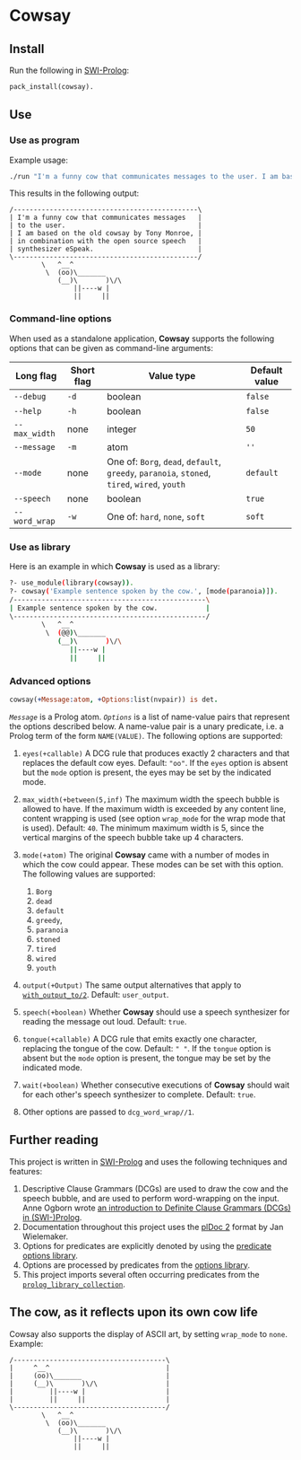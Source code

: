# Cowsay

## Install

Run the following in [SWI-Prolog](https://www.swi-prolog.org):

```pl
pack_install(cowsay).
```

## Use

### Use as program

Example usage:

```sh
./run "I'm a funny cow that communicates messages to the user. I am based on the old cowsay by Tony Monroe, in combination with the open source speech synthesizer eSpeak."
```

This results in the following output:

```
/----------------------------------------------\
| I'm a funny cow that communicates messages   |
| to the user.                                 |
| I am based on the old cowsay by Tony Monroe, |
| in combination with the open source speech   |
| synthesizer eSpeak.                          |
\----------------------------------------------/
        \   ^__^
         \  (oo)\_______
            (__)\       )\/\
                ||----w |
                ||     ||
```

### Command-line options

When used as a standalone application, **Cowsay** supports the following
options that can be given as command-line arguments:

| Long flag     | Short flag | Value type | Default value |
| ------------- | ---------- | ---------- | ------------- |
| `--debug`     | `-d`       | boolean    | `false`       |
| `--help`      | `-h`       | boolean    | `false`       |
| `--max_width` | none       | integer    | `50`          |
| `--message`   | `-m`       | atom       | `''`          |
| `--mode`      | none       | One of: `Borg`, `dead`, `default`, `greedy`, `paranoia`, `stoned`, `tired`, `wired`, `youth` | `default` |
| `--speech`    | none       | boolean    | `true`        |
| `--word_wrap` | `-w`       | One of: `hard`, `none`, `soft` | `soft`    |

### Use as library

Here is an example in which **Cowsay** is used as a library:

```sh
?- use_module(library(cowsay)).
?- cowsay('Example sentence spoken by the cow.', [mode(paranoia)]).
/------------------------------------------------\
| Example sentence spoken by the cow.            |
\------------------------------------------------/
        \   ^__^
         \  (@@)\_______
            (__)\       )\/\
               ||----w |
               ||     ||
```

### Advanced options

```prolog
cowsay(+Message:atom, +Options:list(nvpair)) is det.
```

*`Message`* is a Prolog atom.
*`Options`* is a list of name-value pairs that represent
 the options described below.
A name-value pair is a unary predicate,
 i.e. a Prolog term of the form `NAME(VALUE)`.
The following options are supported:

  1. `eyes(+callable)`
     A DCG rule that produces exactly 2 characters
      and that replaces the default cow eyes.
     Default: `"oo"`.
     If the `eyes` option is absent but the `mode` option is present,
     the eyes may be set by the indicated mode.

  2. `max_width(+between(5,inf)`
     The maximum width the speech bubble is allowed to have.
     If the maximum width is exceeded by any content line,
      content wrapping is used (see option `wrap_mode`
      for the wrap mode that is used).
     Default: `40`.
     The minimum maximum width is 5, since the vertical margins of
      the speech bubble take up 4 characters.

  3. `mode(+atom)`
     The original **Cowsay** came with a number of modes in which the cow
     could appear. These modes can be set with this option.
     The following values are supported:
       1. `Borg`
       2. `dead`
       3. `default`
       4. `greedy`,
       5. `paranoia`
       6. `stoned`
       7. `tired`
       8. `wired`
       9. `youth`

  4. `output(+Output)` The same output alternatives that apply to
     [`with_output_to/2`](https://www.swi-prolog.org/pldoc/doc_for?object=with_output_to/2).
     Default: `user_output`.

  5. `speech(+boolean)` Whether **Cowsay** should use a speech
     synthesizer for reading the message out loud.  Default: `true`.

  6. `tongue(+callable)` A DCG rule that emits exactly one character,
     replacing the tongue of the cow.  Default: `" "`.  If the
     `tongue` option is absent but the `mode` option is present, the
     tongue may be set by the indicated mode.

  7. `wait(+boolean)` Whether consecutive executions of **Cowsay**
     should wait for each other's speech synthesizer to complete.
     Default: `true`.

  8. Other options are passed to `dcg_word_wrap//1`.

## Further reading

This project is written in [SWI-Prolog](https://www.swi-prolog.org/)
and uses the following techniques and features:

  1. Descriptive Clause Grammars (DCGs) are used to draw the cow and
     the speech bubble, and are used to perform word-wrapping on the
     input.  Anne Ogborn wrote [an introduction to Definite Clause
     Grammars (DCGs) in
     (SWI-)Prolog](http://www.pathwayslms.com/swipltuts/dcg/).
  2. Documentation throughout this project uses the [plDoc
     2](https://www.swi-prolog.org/pldoc/package/pldoc.html) format by
     Jan Wielemaker.
  3. Options for predicates are explicitly denoted by using the
     [predicate options
     library](https://www.swi-prolog.org/pldoc/man?section=predicate_options).
  4. Options are processed by predicates from the [options
     library](https://www.swi-prolog.org/pldoc/man?section=option).
  5. This project imports several often occurring predicates from the
     [`prolog_library_collection`](https://github.com/wouterbeek/prolog_library_collection).

## The cow, as it reflects upon its own cow life

Cowsay also supports the display of ASCII art, by setting `wrap_mode`
to `none`. Example:

```
/--------------------------------------\
|     ^__^                             |
|     (oo)\_______                     |
|     (__)\       )\/\                 |
|         ||----w |                    |
|         ||     ||                    |
\--------------------------------------/
        \   ^__^
         \  (oo)\_______
            (__)\       )\/\
                ||----w |
                ||     ||
```
